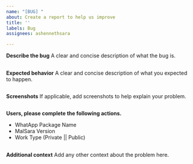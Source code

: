 ```yaml
---
name: "[BUG] "
about: Create a report to help us improve
title: ''
labels: Bug
assignees: ashennethsara

---
```


**Describe the bug**
A clear and concise description of what the bug is.

##

**Expected behavior**
A clear and concise description of what you expected to happen.

##

**Screenshots**
If applicable, add screenshots to help explain your problem.

##

**Users, please complete the following actions.**
- WhatApp Package Name
- MalSara Version
- Work Type (Private || Public)

##

**Additional context**
Add any other context about the problem here.
